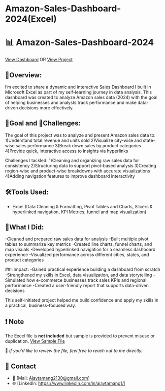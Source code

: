 # Amazon-Sales-Dashboard-2024(Excel)
# 📊 Amazon-Sales-Dashboard-2024
<a href="##">View Dashboard</a> OR <a href="#">View Project</a>

## 📌Overview:
I’m excited to share a dynamic and interactive Sales Dashboard I built in Microsoft Excel as part of my self-learning journey in data analysis.
This dashboard was created to analyze Amazon sales data (2024) with the goal of helping businesses and analysts track performance and make data-driven decisions more effectively.

## 🎯Goal and 🚧Challenges:
The goal of this project was to analyze and present Amazon sales data to:
1)Understand total revenue and units sold
2)Visualize city-wise and state-wise sales performance
3)Break down sales by product categories
4)Provide quick, interactive access to insights via hyperlinks

Challenges I tackled:
1)Cleaning and organizing raw sales data for consistency
2)Structuring data to support pivot-based analysis
3)Creating region-wise and product-wise breakdowns with accurate visualizations
4)Adding navigation features to improve dashboard interactivity

## 🛠Tools Used:
- Excel (Data Cleaning & Formatting, Pivot Tables and Charts, Slicers & hyperlinked navigation, KPI Metrics, funnel and map visualization)

## 🔧What I Did:
-Cleaned and prepared raw sales data for analysis
-Built multiple pivot tables to summarize key metrics
-Created line charts, funnel charts, and map visuals
-Developed hyperlinked navigation for a seamless dashboard experience
-Visualized performance across different cities, states, and product categories

##💡Impact:
-Gained practical experience building a dashboard from scratch
-Strengthened my skills in Excel, data visualization, and data storytelling
-Simulated how e-commerce businesses track sales KPIs and regional performance
-Created a user-friendly report that supports data-driven decisions

This self-initiated project helped me build confidence and apply my skills in a practical, business-focused way.

## ❗ Note
The Excel file is **not included** but sample is provided to prevent misuse or duplication. <a href=""> View Sample File</a>

📩 *If you'd like to review the file, feel free to reach out to me directly.*

## 🔗 Contact
- 📧 [Mail: Ajaytamang2130@gmail.com]  
- 🌐 [LinkedIn: https://www.linkedin.com/in/ajaytamang1/]
